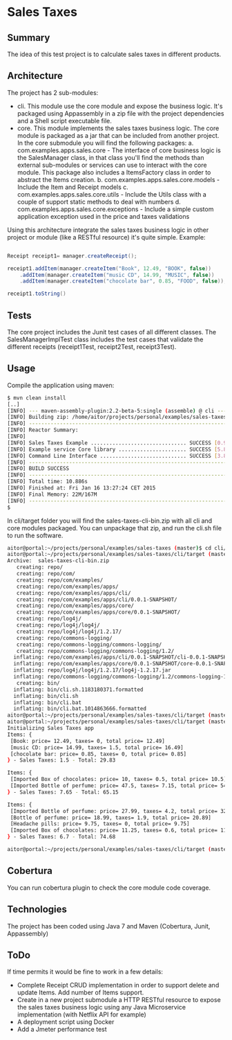 # Sales Taxes

## Summary
The idea of this test project is to calculate sales taxes in different products. 

## Architecture
The project has 2 sub-modules:
* cli. This module use the core module and expose the business logic. It's packaged using Appassembly in a zip file with the project dependencies and a Shell script executable file. 
* core. This module implements the sales taxes business logic. The core module is packaged as a jar that can be included from another project. In the core submodule you will find the following packages:
    a. com.examples.apps.sales.core - The interface of core business logic is the SalesManager class, in that class you'll find the methods than external sub-modules or services can use to interact with the core module. This package also includes a ItemsFactory class in order to abstract the Items creation.
    b. com.examples.apps.sales.core.models - Include the Item and Receipt models
    c. com.examples.apps.sales.core.utils - Include the Utils class with a couple of support static methods to deal with numbers
    d. com.examples.apps.sales.core.exceptions - Include a simple custom application exception used in the price and taxes validations

Using this architecture integrate the sales taxes business logic in other project or module (like a RESTful resource) it's quite simple. Example:

``` java

Receipt receipt1= manager.createReceipt();

receipt1.addItem(manager.createItem("Book", 12.49, "BOOK", false))
	.addItem(manager.createItem("music CD", 14.99, "MUSIC", false))
	.addItem(manager.createItem("chocolate bar", 0.85, "FOOD", false));

receipt1.toString()
```
## Tests

The core project includes the Junit test cases of all different classes. The SalesManagerImplTest class includes the test cases that validate the different receipts (receipt1Test, receipt2Test, receipt3Test).

## Usage

Compile the application using maven:

``` bash
$ mvn clean install
[..]
[INFO] --- maven-assembly-plugin:2.2-beta-5:single (assemble) @ cli ---
[INFO] Building zip: /home/aitor/projects/personal/examples/sales-taxes/cli/target/sales-taxes-cli-bin.zip
[INFO] ------------------------------------------------------------------------
[INFO] Reactor Summary:
[INFO] 
[INFO] Sales Taxes Example ............................... SUCCESS [0.921s]
[INFO] Example service Core library ...................... SUCCESS [5.827s]
[INFO] Command Line Interface ............................ SUCCESS [3.854s]
[INFO] ------------------------------------------------------------------------
[INFO] BUILD SUCCESS
[INFO] ------------------------------------------------------------------------
[INFO] Total time: 10.886s
[INFO] Finished at: Fri Jan 16 13:27:24 CET 2015
[INFO] Final Memory: 22M/167M
[INFO] ------------------------------------------------------------------------
$
```

In cli/target folder you will find the sales-taxes-cli-bin.zip with all cli and core modules packaged. You can unpackage that zip, and run the cli.sh file to run the software.

``` bash
aitor@portal:~/projects/personal/examples/sales-taxes (master)$ cd cli/target/
aitor@portal:~/projects/personal/examples/sales-taxes/cli/target (master)$ unzip sales-taxes-cli-bin.zip 
Archive:  sales-taxes-cli-bin.zip
   creating: repo/
   creating: repo/com/
   creating: repo/com/examples/
   creating: repo/com/examples/apps/
   creating: repo/com/examples/apps/cli/
   creating: repo/com/examples/apps/cli/0.0.1-SNAPSHOT/
   creating: repo/com/examples/apps/core/
   creating: repo/com/examples/apps/core/0.0.1-SNAPSHOT/
   creating: repo/log4j/
   creating: repo/log4j/log4j/
   creating: repo/log4j/log4j/1.2.17/
   creating: repo/commons-logging/
   creating: repo/commons-logging/commons-logging/
   creating: repo/commons-logging/commons-logging/1.2/
  inflating: repo/com/examples/apps/cli/0.0.1-SNAPSHOT/cli-0.0.1-SNAPSHOT.jar  
  inflating: repo/com/examples/apps/core/0.0.1-SNAPSHOT/core-0.0.1-SNAPSHOT.jar  
  inflating: repo/log4j/log4j/1.2.17/log4j-1.2.17.jar  
  inflating: repo/commons-logging/commons-logging/1.2/commons-logging-1.2.jar  
   creating: bin/
  inflating: bin/cli.sh.1183180371.formatted  
  inflating: bin/cli.sh              
  inflating: bin/cli.bat             
  inflating: bin/cli.bat.1014863666.formatted  
aitor@portal:~/projects/personal/examples/sales-taxes/cli/target (master)$ /bin/sh sales-taxes-cli^C  
aitor@portal:~/projects/personal/examples/sales-taxes/cli/target (master)$ /bin/sh bin/cli.sh
Initializing Sales Taxes app
Items: {
 [Book: price= 12.49, taxes= 0, total price= 12.49]
 [music CD: price= 14.99, taxes= 1.5, total price= 16.49]
 [chocolate bar: price= 0.85, taxes= 0, total price= 0.85]
} - Sales Taxes: 1.5 - Total: 29.83

Items: {
 [Imported Box of chocolates: price= 10, taxes= 0.5, total price= 10.5]
 [Imported Bottle of perfume: price= 47.5, taxes= 7.15, total price= 54.65]
} - Sales Taxes: 7.65 - Total: 65.15

Items: {
 [Imported Bottle of perfume: price= 27.99, taxes= 4.2, total price= 32.19]
 [Bottle of perfume: price= 18.99, taxes= 1.9, total price= 20.89]
 [Headache pills: price= 9.75, taxes= 0, total price= 9.75]
 [Imported Box of chocolates: price= 11.25, taxes= 0.6, total price= 11.85]
} - Sales Taxes: 6.7 - Total: 74.68

aitor@portal:~/projects/personal/examples/sales-taxes/cli/target (master)$ 
```

## Cobertura

You can run cobertura plugin to check the core module code coverage.

## Technologies
The project has been coded using Java 7 and Maven (Cobertura, Junit, Appassembly)

## ToDo
If time permits it would be fine to work in a few details:
* Complete Receipt CRUD implementation in order to support delete and update Items. Add number of Items support.
* Create in a new project submodule a HTTP RESTful resource to expose the sales taxes business logic using any Java Microservice implementation (with Netflix API for example)
* A deployment script using Docker
* Add a Jmeter performance test



